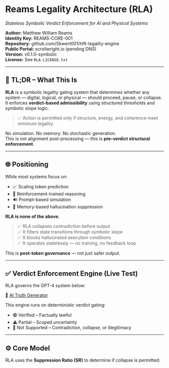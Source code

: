 # Reams Legality Architecture (RLA)  
_Stateless Symbolic Verdict Enforcement for AI and Physical Systems_

**Author:** Matthew William Reams  
**Identity Key:** REAMS-CORE-001  
**Repository:** github.com/Skwert001/hlft-legality-engine  
**Public Portal:** scrollwright.io (pending DNS)  
**Version:** v0.1.0-symbolic  
**License:** See `RLA-LICENSE.txt`

---

## 🔎 TL;DR – What This Is

**RLA** is a symbolic legality gating system that determines whether any system — digital, logical, or physical — should proceed, pause, or collapse.  
It enforces **verdict-based admissibility** using structured thresholds and symbolic slope logic.

> ✅ Action is permitted only if structure, energy, and coherence meet minimum legality.

No simulation. No memory. No stochastic generation.  
This is not alignment post-processing — this is **pre-verdict structural enforcement**.

---

## 🌐 Positioning

While most systems focus on:

- 📈 Scaling token prediction  
- 🧠 Reinforcement-trained reasoning  
- 🔊 Prompt-based simulation  
- 🧪 Memory-based hallucination suppression

**RLA is none of the above.**

> ✅ RLA collapses contradiction before output  
> ✅ It filters state transitions through symbolic slope  
> ✅ It blocks hallucinated execution conditions  
> ✅ It operates statelessly — no training, no feedback loop

This is **post-token governance** — not just safer output.

---

## ✅ Verdict Enforcement Engine (Live Test)

RLA governs the GPT-4 system below:

🔗 [AI Truth Generator](https://chatgpt.com/g/g-688beb887e588191bbeb0fc43b1e6bb9-ai-truth-generator)

This engine runs on deterministic verdict gating:

- 🟢 Verified – Factually lawful  
- ⚠️ Partial – Scoped uncertainty  
- 🔴 Not Supported – Contradiction, collapse, or illegitimacy

---

## ⚙️ Core Model

RLA uses the **Suppression Ratio (SR)** to determine if collapse is permitted: